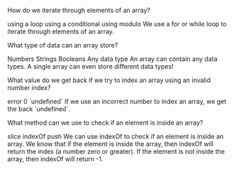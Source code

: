 <quiz>
  <question>
    <p>How do we iterate through elements of an array?</p>
    <answer correct>using a loop</answer>
    <answer>using a conditional</answer>
    <answer>using modulo</answer>
    <explanation>We use a for or while loop to iterate through elements of an array.</explanation>
  </question>
</quiz>

<quiz>
  <question>
    <p>What type of data can an array store?</p>
    <answer>Numbers</answer>
    <answer>Strings</answer>
    <answer>Booleans</answer>
    <answer correct>Any data type</answer>  
    <explanation>An array can contain any data types. A single array can even store different data types! </explanation>
  </question>
</quiz>

<quiz>
  <question>
    <p>What value do we get back if we try to index an array using an invalid number index?</p>
    <answer>error</answer>
    <answer>0</answer>
    <answer correct>`undefined`</answer>
    <explanation>If we use an incorrect number to index an array, we get the back `undefined`.</explanation>
  </question>
</quiz>

<quiz>
  <question>
    <p>What method can we use to check if an element is inside an array?</p>
    <answer>slice</answer>
    <answer correct>indexOf</answer>
    <answer>push</answer>
    <explanation>We can use indexOf to check if an element is inside an array. We know that if the element is inside the array, then indexOf will return the index (a number zero or greater). If the element is not inside the array, then indexOf will return -1.</explanation>
  </question>
</quiz>
